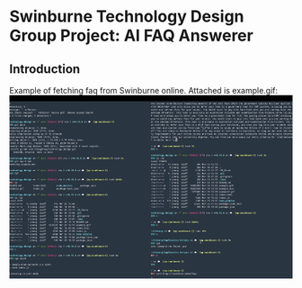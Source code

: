 # Swinburne Technology Design Group Project: AI FAQ Answerer 

## Introduction
Example of fetching faq from Swinburne online.
Attached is example.gif: ![Swinburne FAQ Fetch](./example.gif "Swinburne FAQ Fetch")
